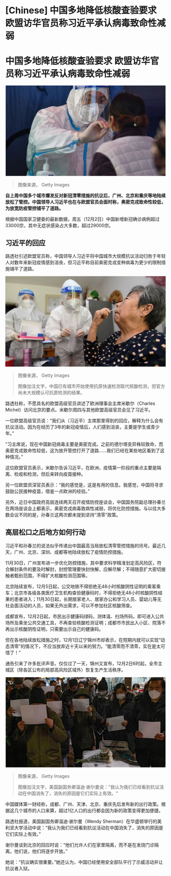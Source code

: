 # [Chinese] 中国多地降低核酸查验要求 欧盟访华官员称习近平承认病毒致命性减弱

#  中国多地降低核酸查验要求 欧盟访华官员称习近平承认病毒致命性减弱


![自上周中国多个城市爆发反对新冠防控措施的抗议后，广州、北京和重庆等地陆续放开了管控。](_127876057_gettyimages-1245319656.jpg)

> 图像来源，  Getty Images

**自上周中国多个城市爆发反对新冠清零措施的抗议后，广州、北京和重庆等地陆续放松了管控。中国领导人习近平也在与欧盟官员会面时称，奥密克戎致命性较低，为放宽防疫管控铺平了道路。**

根据中国国家卫健委的最新数据，周五（12月2日）中国新增新冠确诊病例超过33000宗，其中无症状感染占大多数，超过29000宗。

##  习近平的回应

路透社引述欧盟官员称，中国领导人习近平将中国城市大规模抗议活动归咎于年轻人对数年来新冠疫情感到沮丧，但习近平称目前奥密克戎变种病毒为更少的限制措施铺平了道路。

![A staff member instructs elderly people on antigen testing at their home in Guiyang, Guizhou province, China, Sept 7, 2022.](_127875218_gettyimages-1243007909.jpg)

> 图像来源，  Getty Images
>
> 图像加注文字，中国已有城市开始使用抗原快速检测取代核酸检测，但官方尚未大规模认可抗原检测的结果。

路透社称，不愿具名的欧盟高级官员讲述了欧洲理事会主席米歇尔（Charles Michel）访问北京的要点。米歇尔周四与其他欧盟高级官员会见了习近平。

一位欧盟高级官员说：“我们从（习近平）主席那里得到的回应，解释为什么会有抗议活动。因为在经历了3年的新冠疫情后，人们感到沮丧，主要是学生或青少年。”

“习主席说，现在中国新冠病毒主要是奥密克戎。之前的德尔塔变异株较致命，而奥密克戎致命性较低，这为放开管控打开了道路……我们已经在某些地区看到了这种情况。”

这位欧盟官员表示，米歇尔告诉习近平，在欧洲，疫情第一阶段的重点主要是隔离、检疫和检测，但后来转向疫苗接种。

另一位欧盟资深官员表示：“我的感觉是，这是有用的信息。我感觉，中国将寻求鼓励公民接种疫苗，借鉴一点欧洲的经验。”


另外，近日中国政府高层连续两天召开疫情防控座谈会，中国国务院副总理孙春兰在两场座谈会上都表示，奥密克戎病毒致病性减弱，将优化防控措施。与以往大多数会议不同的是，孙春兰这两次都未提到坚持“清零”政策。

##  高层松口之后地方如何行动

习近平和孙春兰的说法似乎传递出中国最高当局放松清零管控措施的讯号。最近几天，广州、北京、深圳、成都等地陆续放松了疫情防控措施。

11月30日，广州宣布进一步优化防控措施，其中要求科学精准划定高风险区，符合解封条件的要及时解封，封控管理要快封快解，应解尽解；不得随意扩大密切接触者甄别范围，不得扩大核酸检测范围等。

北京陆续宣布，12月5日起，公交地铁不得拒绝无48小时核酸阴性证明的乘客乘车；北京市各级各类医疗卫生机构查验健康码时，不得拒绝无48小时核酸阴性结果的患者进入；11月30日起，长期居家老人、居家办公和学习人员、婴幼儿等无社会面活动的人员，如果无外出需求，可以不参加社区核酸筛查。

成都宣布，12月2日起，市民出示健康码绿码，测体温、扫场所码，即可进入公共场所及乘坐公共交通工具，不再查验核酸检测证明；成都市市民出入小区、院落不再出示核酸阴性证明，只需要出示自己的健康码。

但在各地陆续放松措施之时，12月1日辽宁锦州市却表示，在短期内就可以实现“动态清零”的情况下，不应当放弃近十天以来的努力。“能清零而不清零，实在是太可惜了！”

通告引来了许多批评声音。仅仅过了一天，锦州又宣布，12月2日6时起，全市主城区（除各区公布的局部高风险区域外）恢复生产生活秩序。

![美国副国务卿温迪·谢尔曼说："我认为我们已经看到抗议活动在中国消失了，消失的原因是它们实际上有效。"](_127876060_gettyimages-1245251290.jpg)

> 图像来源，  Getty Images
>
> 图像加注文字，美国副国务卿温迪·谢尔曼说："我认为我们已经看到抗议活动在中国消失了，消失的原因是它们实际上有效。"

中国媒体第一财经称，成都、广州、天津、北京、重庆先后发布新的出行政策。根据这几个城市的人口来算，超过1亿人口的出行都会因为新的政策变得更加便捷。

路透社报道，美国副国务卿温迪·谢尔曼（Wendy Sherman）在华盛顿举行的美利坚大学活动中说：“我认为我们已经看到抗议活动在中国消失了，消失的原因是它们实际上有效。”

谢尔曼谈到北京的回应时说：“他们允许人们在家里隔离，而不是在发烧门诊隔离。他们说，他们将逐步开放。”

她说：“抗议确实很重要。”她还认为，中国已经使用安全部队平行了示威活动并让抗议者入狱。



